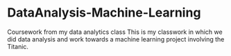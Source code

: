 # DataAnalysis-Machine-Learning
Coursework from my data analytics class
This is my classwork in which we did data analysis and work towards a machine learning project involving the Titanic.
